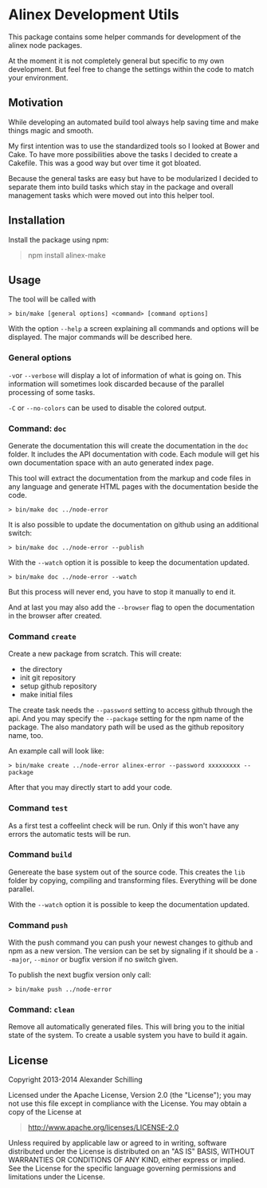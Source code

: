 Alinex Development Utils
=================================================

This package contains some helper commands for development of the alinex
node packages.

At the moment it is not completely general but specific to my own development.
But feel free to change the settings within the code to match your environment.


Motivation
-------------------------------------------------
While developing an automated build tool always help saving time and make things
magic and smooth.

My first intention was to use the standardized tools so I looked at Bower and
Cake. To have more possibilities above the tasks I decided to create a Cakefile.
This was a good way but over time it got bloated.

Because the general tasks are easy but have to be modularized I decided to
separate them into build tasks which stay in the package and overall management
tasks which were moved out into this helper tool.


Installation
-------------------------------------------------

Install the package using npm:

  > npm install alinex-make



Usage
-------------------------------------------------

The tool will be called with

    > bin/make [general options] <command> [command options]

With the option `--help` a screen explaining all commands and options will be
displayed. The major commands will be described here.


### General options

`-v`or `--verbose` will display a lot of information of what is going on.
This information will sometimes look discarded because of the parallel
processing of some tasks.

`-C` or `--no-colors` can be used to disable the colored output.


### Command: `doc`

Generate the documentation this will create the documentation in the `doc`
folder. It includes the API documentation with code. Each module will get his
own documentation space with an auto generated index page.

This tool will extract the documentation from the markup and code files in
any language and generate HTML pages with the documentation beside the
code.

    > bin/make doc ../node-error

It is also possible to update the documentation on github using an additional
switch:

    > bin/make doc ../node-error --publish

With the `--watch` option it is possible to keep the documentation updated.

    > bin/make doc ../node-error --watch

But this process will never end, you have to stop it manually to end it.

And at last you may also add the `--browser` flag to open the documentation in
the browser after created.


### Command `create`

Create a new package from scratch. This will create:

* the directory
* init git repository
* setup github repository
* make initial files

The create task needs the `--password` setting to access github
through the api. And you may specify the `--package` setting for the npm name
of the package. The also mandatory path will be used as the github repository
name, too.

An example call will look like:

    > bin/make create ../node-error alinex-error --password xxxxxxxxx --package

After that you may directly start to add your code.


### Command `test`

As a first test a coffeelint check will be run. Only if this won't have any
errors the automatic tests will be run.


### Command `build`

Genereate the base system out of the source code. This creates the `lib` folder
by copying, compiling and transforming files. Everything will be done parallel.

With the `--watch` option it is possible to keep the documentation updated.


### Command `push`

With the push command you can push your newest changes to github and npm as a
new version. The version can be set by signaling if it should be a `--major`,
`--minor` or bugfix version if no switch given.

To publish the next bugfix version only call:

    > bin/make push ../node-error


### Command: `clean`

Remove all automatically generated files. This will bring you to the initial
state of the system. To create a usable system you have to build it again.


License
-------------------------------------------------

Copyright 2013-2014 Alexander Schilling

Licensed under the Apache License, Version 2.0 (the "License");
you may not use this file except in compliance with the License.
You may obtain a copy of the License at

>  <http://www.apache.org/licenses/LICENSE-2.0>

Unless required by applicable law or agreed to in writing, software
distributed under the License is distributed on an "AS IS" BASIS,
WITHOUT WARRANTIES OR CONDITIONS OF ANY KIND, either express or implied.
See the License for the specific language governing permissions and
limitations under the License.
